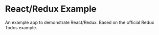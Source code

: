 # React/Redux Example

An example app to demonstrate React/Redux. Based on the official Redux Todos example.
